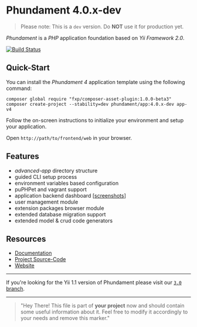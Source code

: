 Phundament 4.0.x-dev
====================

> Please note: This is a `dev` version. Do **NOT** use it for production yet.

_Phundament_ is a _PHP_ application foundation based on _Yii Framework 2.0_.

[![Build Status](https://travis-ci.org/phundament/app.svg?branch=4.0)](https://travis-ci.org/phundament/app)


Quick-Start
-----------

You can install the _Phundament 4_ application template using the following command:

~~~
composer global require "fxp/composer-asset-plugin:1.0.0-beta3"
composer create-project --stability=dev phundament/app:4.0.x-dev app-v4
~~~

Follow the on-screen instructions to initialize your environment and setup your application.

Open `http://path/to/frontend/web` in your browser.

Features
--------

- *advanced-app* directory structure
- guided CLI setup process
- environment variables based configuration
- puPHPet and vagrant support
- application backend dashboard [[screenshots](https://plus.google.com/+Phundament/posts/7y1TkmmsrcN?pid=6070967303804764434&oid=114873431066202526630)]
- user management module
- extension packages browser module
- extended database migration support
- extended model & crud code generators


Resources
---------

- [Documentation](docs/README.md)
- [Project Source-Code](https://github.com/phundament/app)
- [Website](http://phundament.com)

---

If you're looking for the Yii 1.1 version of Phundament please visit our [`3.0` branch](https://github.com/phundament/app/tree/3.0).

---

> "Hey There! This file is part of **your project** now and should contain some useful information about it.
> Feel free to modify it accordingly to your needs and remove this marker."
